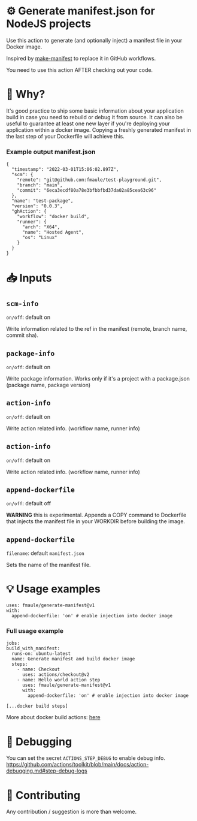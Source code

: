 # ⚙️ Generate manifest.json for NodeJS projects

Use this action to generate (and optionally inject) a manifest file in your Docker image.

Inspired by [make-manifest](https://github.com/guidesmiths/make-manifest) to replace it in GitHub workflows.

You need to use this action AFTER checking out your code.

# 🤨 Why?

It's good practice to ship some basic information about your application build in case you need to rebuild or debug it from source. It can also be useful to guarantee at least one new layer if you're deploying your application within a docker image. Copying a freshly generated manifest in the last step of your Dockerfile will achieve this.

### Example output manifest.json

```
{
  "timestamp": "2022-03-01T15:06:02.897Z",
  "scm": {
    "remote": "git@github.com:fmaule/test-playground.git",
    "branch": "main",
    "commit": "6eca3ecdf80a78e3bfbbfbd37da02a85cea63c96"
  },
  "name": "test-package",
  "version": "0.0.3",
  "ghAction": {
    "workflow": "docker build",
    "runner": {
      "arch": "X64",
      "name": "Hosted Agent",
      "os": "Linux"
    }
  }
}
```

# 📥 Inputs

## `scm-info`
`on/off`: default on

Write information related to the ref in the manifest (remote, branch name, commit sha).

## `package-info`
`on/off`: default on 

Write package information. 
Works only if it's a project with a package.json (package name, package version)

## `action-info`
`on/off`: default on

Write action related info. (workflow name, runner info)

## `action-info`
`on/off`: default on

Write action related info. (workflow name, runner info)

## `append-dockerfile`
`on/off`: default off

**WARNING** this is experimental.
Appends a COPY command to Dockerfile that injects the manifest file in your WORKDIR before building the image.

## `append-dockerfile`
`filename`: default `manifest.json`

Sets the name of the manifest file.

# 💡 Usage examples

```
uses: fmaule/generate-manifest@v1
with:
  append-dockerfile: 'on' # enable injection into docker image
```

### Full usage example
```
jobs:
build_with_manifest:
  runs-on: ubuntu-latest
  name: Generate manifest and build docker image
  steps:
    - name: Checkout
      uses: actions/checkout@v2
    - name: Hello world action step
      uses: fmaule/generate-manifest@v1
      with:
        append-dockerfile: 'on' # enable injection into docker image

[...docker build steps]
```
More about docker build actions: [here](https://github.com/docker/build-push-action)

# 🐛 Debugging
You can set the secret `ACTIONS_STEP_DEBUG` to enable debug info.
https://github.com/actions/toolkit/blob/main/docs/action-debugging.md#step-debug-logs


# 👏 Contributing
Any contribution / suggestion is more than welcome.